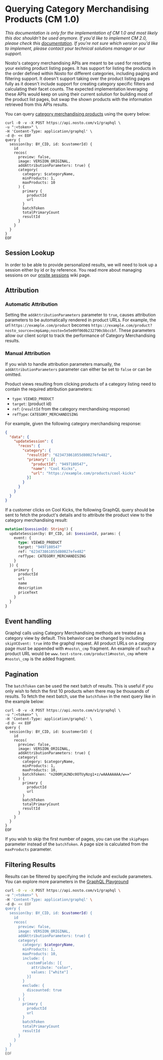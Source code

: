 # Querying Category Merchandising Products (CM 1.0)

_This documentation is only for the implementation of CM 1.0 and most likely this doc shouldn't be used anymore. If you'd like to implement CM 2.0, please check this_ [_documentation_](../../../implementing-nosto/implement-search/)_. If you're not sure which version you'd like to implement, please contact your technical solutions manager or our support._

Nosto's category merchandising APIs are meant to be used for resorting your existing product listing pages. It has support for listing the products in the order defined within Nosto for different categories, including paging and filtering support. It doesn't support taking over the product listing pages fully as it doesn't include support for creating category specific filters and calculating their facet counts. The expected implementation leveraging these APIs would keep on using their current solution for building most of the product list pages, but swap the shown products with the information retrieved from this APIs results.

You can query [category merchandising products](http://help.nosto.com/en/articles/3648242-merchandising-for-categories) using the query below:

```
curl -0 -v -X POST https://api.nosto.com/v1/graphql \
-u ":<token>" \
-H 'Content-Type: application/graphql' \
-d @- << EOF
query {
  session(by: BY_CID, id: $customerId) {
    id
    recos(
      preview: false,
      image: VERSION_ORIGINAL,
      addAttributionParameters: true) {
      category(
        category: $categoryName,
        minProducts: 1,
        maxProducts: 10
      ) {
        primary {
          productId
          url
        }
        batchToken
        totalPrimaryCount
        resultId
      }
    }
  }
}
EOF
```

## Session Lookup

In order to be able to provide personalized results, we will need to look up a session either by id or by reference. You read more about managing sessions on our [onsite sessions](../graphql-using-mutations/graphql-onsite-sessions.md) wiki page.

## Attribution

### Automatic Attribution

Setting the `addAttributionParameters` parameter to `true`, causes attribution parameters to be automatically rendered in product URLs. For example, the url `https://example.com/product` becomes `https://example.com/product?nosto_source=cmp&amp;nosto=5e5e09f060b232790cbbccbf`. These parameters allow our client script to track the performance of Category Merchandising results.

### Manual Attribution

If you wish to handle attribution parameters manually, the `addAttributionParameters` parameter can either be set to `false` or can be omitted.

Product views resulting from clicking products of a category listing need to contain the required attribution parameters:

* `type`: `VIEWED_PRODUCT`
* `target`: (product id)
* `ref`: (`resultId` from the category merchandising response)
* `refType`: `CATEGORY_MERCHANDISING`

For example, given the following category merchandising response:

```json
{
  "data": {
    "updateSession": {
      "recos": {
        "category": {
          "resultId": "623473861055d80027efe482",
          "primary": [{
            "productId": "9497180547",
            "name": "Cool Kicks",
            "url": "https://example.com/products/cool-kicks"
          }]
        }
      }
    }
  }
}
```

If a customer clicks on Cool Kicks, the following GraphQL query should be sent to fetch the product's details and to attribute the product view to the category merchandising result:

```graphql
mutation($sessionId: String!) {
  updateSession(by: BY_CID, id: $sessionId, params: {
    event: {
      type: VIEWED_PRODUCT
      target: "9497180547"
      ref: "623473861055d80027efe482"
      refType: CATEGORY_MERCHANDISING
    }
  }) {
    primary {
      productId
      url
      name
      description
      priceText
    }
  }
}
```

## Event handling

Graphql calls using Category Merchandising methods are treated as a category view by default. This behavior can be changed by including `skipVCEvent: true` into the graphql request. All product URLs on a category page must be appended with `#nosto\_cmp` fragment. An example of such a product URL would be `www.test-store.com/product1#nosto\_cmp` where `#nosto\_cmp` is the added fragment.

## Pagination

The `batchToken` can be used the next batch of results. This is useful if you only wish to fetch the first 10 products when there may be thousands of results. To fetch the next batch, use the `batchToken` in the next query like in the example below:

```
curl -0 -v -X POST https://api.nosto.com/v1/graphql \
-u ":<token>" \
-H 'Content-Type: application/graphql' \
-d @- << EOF
query {
  session(by: BY_CID, id: $customerId) {
    id
    recos(
      preview: false,
      image: VERSION_ORIGINAL,
      addAttributionParameters: true) {
      category(
        category: $categoryName,
        minProducts: 1,
        maxProducts: 10,
        batchToken: "n200MjA2NDc0OTUyNzg1+z/wAAAAAAAA/w=="
      ) {
        primary {
          productId
          url
        }
        batchToken
        totalPrimaryCount
        resultId
      }
    }
  }
}
EOF
```

If you wish to skip the first number of pages, you can use the `skipPages` parameter instead of the `batchToken`. A page size is calculated from the `maxProducts` parameter.

## Filtering Results

Results can be filtered by specifying the include and exclude parameters. You can explore more parameters in the [GraphQL Playground](https://github.com/Nosto/techdocs/wiki/GraphQL:-The-Playground)

```bash
curl -0 -v -X POST https://api.nosto.com/v1/graphql \
-u ":<token>" \
-H 'Content-Type: application/graphql' \
-d @- << EOF
query {
  session(by: BY_CID, id: $customerId) {
    id
    recos(
      preview: false,
      image: VERSION_ORIGINAL,
      addAttributionParameters: true) {
      category(
        category: $categoryName,
        minProducts: 1,
        maxProducts: 10,
        include: {
          customFields: [{
            attribute: "color",
            values: ["white"]
          }]
        }
        exclude: {
          discounted: true
        }
      ) {
        primary {
          productId
          url
        }
        batchToken
        totalPrimaryCount
        resultId
      }
    }
  }
}
EOF
```
